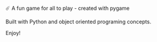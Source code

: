 ☄️ A fun game for all to play - created with pygame

Built with Python and object oriented programing concepts.

Enjoy!

